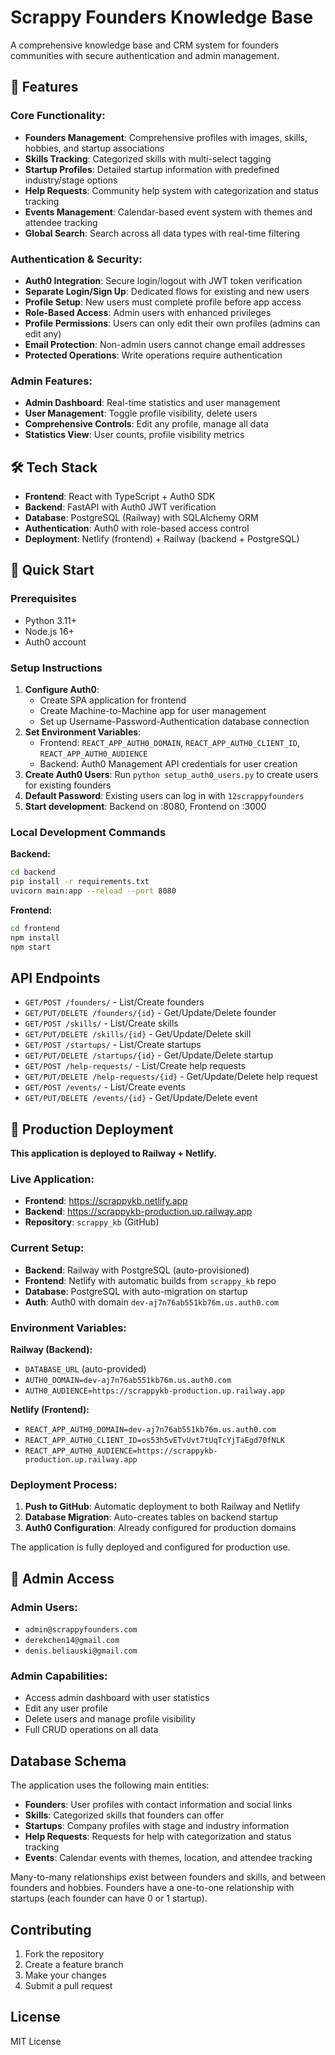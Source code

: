 # Scrappy Founders Knowledge Base

A comprehensive knowledge base and CRM system for founders communities with secure authentication and admin management.

## 🚀 Features

### Core Functionality:
- **Founders Management**: Comprehensive profiles with images, skills, hobbies, and startup associations
- **Skills Tracking**: Categorized skills with multi-select tagging
- **Startup Profiles**: Detailed startup information with predefined industry/stage options
- **Help Requests**: Community help system with categorization and status tracking
- **Events Management**: Calendar-based event system with themes and attendee tracking
- **Global Search**: Search across all data types with real-time filtering

### Authentication & Security:
- **Auth0 Integration**: Secure login/logout with JWT token verification
- **Separate Login/Sign Up**: Dedicated flows for existing and new users
- **Profile Setup**: New users must complete profile before app access
- **Role-Based Access**: Admin users with enhanced privileges
- **Profile Permissions**: Users can only edit their own profiles (admins can edit any)
- **Email Protection**: Non-admin users cannot change email addresses
- **Protected Operations**: Write operations require authentication

### Admin Features:
- **Admin Dashboard**: Real-time statistics and user management
- **User Management**: Toggle profile visibility, delete users
- **Comprehensive Controls**: Edit any profile, manage all data
- **Statistics View**: User counts, profile visibility metrics

## 🛠️ Tech Stack

- **Frontend**: React with TypeScript + Auth0 SDK
- **Backend**: FastAPI with Auth0 JWT verification
- **Database**: PostgreSQL (Railway) with SQLAlchemy ORM
- **Authentication**: Auth0 with role-based access control
- **Deployment**: Netlify (frontend) + Railway (backend + PostgreSQL)

## 🏃 Quick Start

### Prerequisites
- Python 3.11+
- Node.js 16+
- Auth0 account

### Setup Instructions
1. **Configure Auth0**: 
   - Create SPA application for frontend
   - Create Machine-to-Machine app for user management
   - Set up Username-Password-Authentication database connection
2. **Set Environment Variables**:
   - Frontend: `REACT_APP_AUTH0_DOMAIN`, `REACT_APP_AUTH0_CLIENT_ID`, `REACT_APP_AUTH0_AUDIENCE`
   - Backend: Auth0 Management API credentials for user creation
3. **Create Auth0 Users**: Run `python setup_auth0_users.py` to create users for existing founders
4. **Default Password**: Existing users can log in with `12scrappyfounders`
5. **Start development**: Backend on :8080, Frontend on :3000

### Local Development Commands

**Backend:**
```bash
cd backend
pip install -r requirements.txt
uvicorn main:app --reload --port 8080
```

**Frontend:**
```bash
cd frontend  
npm install
npm start
```

## API Endpoints

- `GET/POST /founders/` - List/Create founders
- `GET/PUT/DELETE /founders/{id}` - Get/Update/Delete founder
- `GET/POST /skills/` - List/Create skills
- `GET/PUT/DELETE /skills/{id}` - Get/Update/Delete skill
- `GET/POST /startups/` - List/Create startups
- `GET/PUT/DELETE /startups/{id}` - Get/Update/Delete startup
- `GET/POST /help-requests/` - List/Create help requests
- `GET/PUT/DELETE /help-requests/{id}` - Get/Update/Delete help request
- `GET/POST /events/` - List/Create events
- `GET/PUT/DELETE /events/{id}` - Get/Update/Delete event

## 🚀 Production Deployment

**This application is deployed to Railway + Netlify.**

### Live Application:
- **Frontend**: https://scrappykb.netlify.app
- **Backend**: https://scrappykb-production.up.railway.app
- **Repository**: `scrappy_kb` (GitHub)

### Current Setup:
- **Backend**: Railway with PostgreSQL (auto-provisioned)
- **Frontend**: Netlify with automatic builds from `scrappy_kb` repo
- **Database**: PostgreSQL with auto-migration on startup
- **Auth**: Auth0 with domain `dev-aj7n76ab551kb76m.us.auth0.com`

### Environment Variables:
**Railway (Backend):**
- `DATABASE_URL` (auto-provided)
- `AUTH0_DOMAIN=dev-aj7n76ab551kb76m.us.auth0.com`
- `AUTH0_AUDIENCE=https://scrappykb-production.up.railway.app`

**Netlify (Frontend):**
- `REACT_APP_AUTH0_DOMAIN=dev-aj7n76ab551kb76m.us.auth0.com`
- `REACT_APP_AUTH0_CLIENT_ID=os53h5vETvUvt7tUqTcYjTaEgd70fNLK`
- `REACT_APP_AUTH0_AUDIENCE=https://scrappykb-production.up.railway.app`

### Deployment Process:
1. **Push to GitHub**: Automatic deployment to both Railway and Netlify
2. **Database Migration**: Auto-creates tables on backend startup
3. **Auth0 Configuration**: Already configured for production domains

The application is fully deployed and configured for production use.

## 🔐 Admin Access

### Admin Users:
- `admin@scrappyfounders.com`
- `derekchen14@gmail.com`
- `denis.beliauski@gmail.com`

### Admin Capabilities:
- Access admin dashboard with user statistics
- Edit any user profile
- Delete users and manage profile visibility
- Full CRUD operations on all data

## Database Schema

The application uses the following main entities:

- **Founders**: User profiles with contact information and social links
- **Skills**: Categorized skills that founders can offer
- **Startups**: Company profiles with stage and industry information
- **Help Requests**: Requests for help with categorization and status tracking
- **Events**: Calendar events with themes, location, and attendee tracking

Many-to-many relationships exist between founders and skills, and between founders and hobbies. Founders have a one-to-one relationship with startups (each founder can have 0 or 1 startup).

## Contributing

1. Fork the repository
2. Create a feature branch
3. Make your changes
4. Submit a pull request

## License

MIT License